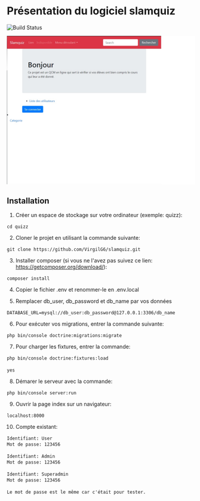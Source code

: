 # Présentation du logiciel slamquiz
![Build Status](https://travis-ci.org/VirgilG6/slamquiz.svg?branch=master)

![alt text](https://github.com/VirgilG6/slamquiz/blob/develop/assets/screenshot_home1.jpg)

## Installation
1. Créer un espace de stockage sur votre ordinateur (exemple: quizz):
```
cd quizz
```

2. Cloner le projet en utilisant la commande suivante: 
```
git clone https://github.com/VirgilG6/slamquiz.git
```

3. Installer composer (si vous ne l'avez pas suivez ce lien: https://getcomposer.org/download/):

```
composer install
```

4. Copier le fichier .env et renommer-le en .env.local

5. Remplacer db_user, db_password et db_name par vos données
```
DATABASE_URL=mysql://db_user:db_password@127.0.0.1:3306/db_name
```

6. Pour exécuter vos migrations, entrer la commande suivante:
```
php bin/console doctrine:migrations:migrate
```

7. Pour charger les fixtures, entrer la commande:
```
php bin/console doctrine:fixtures:load

yes
```

8. Démarer le serveur avec la commande:
```
php bin/console server:run
```

9. Ouvrir la page index sur un navigateur:
```
localhost:8000
```

10. Compte existant:
```
Identifiant: User
Mot de passe: 123456

Identifiant: Admin
Mot de passe: 123456

Identifiant: Superadmin
Mot de passe: 123456

Le mot de passe est le même car c'était pour tester.
```
